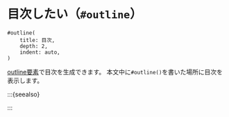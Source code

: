 # 目次したい（``#outline``）

```text
#outline(
    title: 目次,
    depth: 2,
    indent: auto,
)
```

[outline要素](https://typst.app/docs/reference/meta/outline/)で目次を生成できます。
本文中に``#outline()``を書いた場所に目次を表示します。

:::{seealso}

[](../latex/latex-tableofcontents.md)

:::
